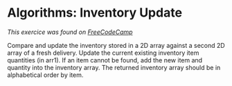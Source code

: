 # Algorithms: Inventory Update

_This exercice was found on [FreeCodeCamp](https://learn.freecodecamp.org/coding-interview-prep/algorithms/inventory-update)_

Compare and update the inventory stored in a 2D array against a second 2D array of a fresh delivery. Update the current existing inventory item quantities (in arr1). If an item cannot be found, add the new item and quantity into the inventory array. The returned inventory array should be in alphabetical order by item.